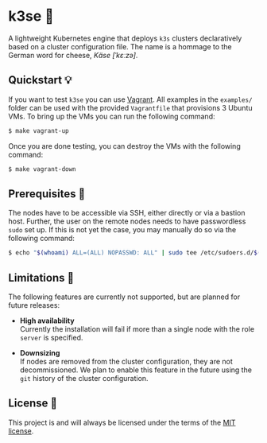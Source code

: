 # k3se 🧀

A lightweight Kubernetes engine that deploys `k3s` clusters declaratively based on a cluster configuration file. The name is a hommage to the German word for cheese, _Käse [ˈkɛːzə]_.

## Quickstart 💡

If you want to test `k3se` you can use [Vagrant][website-vagrant]. All examples in the `examples/` folder can be used with the provided `Vagrantfile` that provisions 3 Ubuntu VMs. To bring up the VMs you can run the following command:

```bash
$ make vagrant-up
```

Once you are done testing, you can destroy the VMs with the following command:

```bash
$ make vagrant-down
```

## Prerequisites 📝

The nodes have to be accessible via SSH, either directly or via a bastion host. Further, the user on the remote nodes needs to have passwordless `sudo` set up. If this is not yet the case, you may manually do so via the following command:

```bash
$ echo "$(whoami) ALL=(ALL) NOPASSWD: ALL" | sudo tee /etc/sudoers.d/$(whoami)
```

## Limitations 🚨

The following features are currently not supported, but are planned for future releases:

- **High availability**  
  Currently the installation will fail if more than a single node with the role `server` is specified.

- **Downsizing**  
  If nodes are removed from the cluster configuration, they are not decommissioned. We plan to enable this feature in the future using the `git` history of the cluster configuration.

## License 📄

This project is and will always be licensed under the terms of the [MIT license][file-license].

[file-license]: https://www.apache.org/licenses/LICENSE-2.0
[website-vagrant]: https://vagrantup.com
